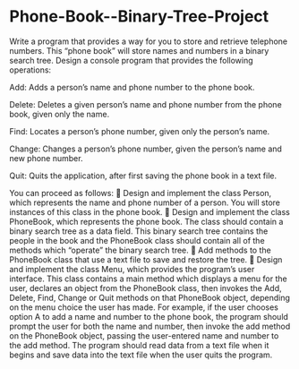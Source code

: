 # Phone-Book--Binary-Tree-Project

Write a program that provides a way for you to store and retrieve telephone numbers.  This “phone 
book” will store names and numbers in a binary search tree.  Design a console program that provides 
the following operations: 

Add: Adds a person’s name and phone number to the phone book. 

Delete: Deletes a given person’s name and phone number from the phone book, given only the name. 

Find: Locates a person’s phone number, given only the person’s name. 

Change: Changes a person’s phone number, given the person’s name and new phone number. 

Quit: Quits the application, after first saving the phone book in a text file. 

You can proceed as follows: 
 Design and implement the class Person, which represents the name and phone number of a
person.  You will store instances of this class in the phone book.
 Design and implement the class PhoneBook, which represents the phone book.  The class should
contain a binary search tree as a data field.  This binary search tree contains the people in the
book and the PhoneBook class should contain all of the methods which “operate” the binary
search tree.
 Add methods to the PhoneBook class that use a text file to save and restore the tree.
 Design and implement the class Menu, which provides the program’s user interface.  This class
contains a main method which displays a menu for the user, declares an object from the
PhoneBook class, then invokes the Add, Delete, Find, Change or Quit methods on that
PhoneBook object, depending on the menu choice the user has made.  For example, if the user
chooses option A to add a name and number to the phone book, the program should prompt
the user for both the name and number, then invoke the add method on the PhoneBook object,
passing the user-entered name and number to the add method.
The program should read data from a text file when it begins and save data into the text file when the 
user quits the program. 

